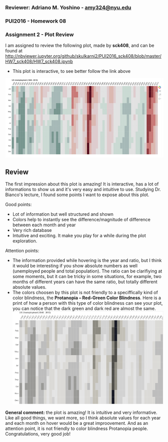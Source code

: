 ### Reviewer: Adriano M. Yoshino - amy324@nyu.edu

### PUI2016 - Homework 08 

### Assignment 2 - Plot Review

I am assigned to review the following plot, made by **sck408**, and can be found at http://nbviewer.jupyter.org/github/skulkarni2/PUI2016_sck408/blob/master/HW7_sck408/HW7_sck408.ipynb

* This plot is interactive, to see better follow the link above

![sck408_plot - amy324](sck408_plot_review.PNG)

## Review

The first impression about this plot is amazing! It is interactive, has a lot of informations to show us and it's very easy and intuitive to use. Studying Dr. Bianco's lecture, I found some points I want to expose about this plot.

Good points:
- Lot of information but well structured and shown
- Colors help to instantly see the difference/magnitude of difference between each month and year
- Very rich database
- Intuitive and exciting. It make you play for a while during the plot exploration.

Attention points:
- The information provided while hovering is the year and ratio, but I think it would be interesting if you show absolute numbers as well (unemployed people and total population). The ratio can be clarifiying at some moments, but it can be tricky in some situations, for example, two months of different years can have the same ratio, but totally different absolute values.
- The colors choosen by this plot is not friendly to a speciffically kind of color blindness, the **Protanopia – Red-Green Color Blindness**. Here is a print of how a person with this type of color blindness can see your plot, you can notice that the dark green and dark red are almost the same.
![sck408_plot cb - amy324](sck408_plot_review_cb.PNG)


**General comment:** the plot is amazing! It is intuitive and very informative. Like all good things, we want more, so I think absolute values for each year and each month on hover would be a great improovement. And as an attention point, it is not friendly to color blindness Protanopia people.
Congratulations, very good job!

